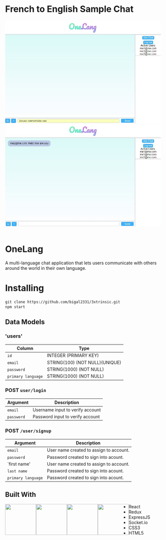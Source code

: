 
# French to English Sample Chat

<img src="/public/frenchChat.JPG" align="right" />
<img src="/public/frenchChatResult.JPG" align="right" />
&nbsp;
&nbsp;

# OneLang

A multi-language chat application that lets users communicate with others around the world in their own language.



# Installing


```
git clone https://github.com/bigal2331/3xtrinsic.git
npm start
```

## Data Models
### 'users'

| Column                | Type                	          |
|-----------------------|---------------------------------|
|`id`                   | INTEGER (PRIMARY KEY)           |
|`email`                | STRING(100) (NOT NULL)(UNIQUE)  |
|`password`             | STRING(1000) (NOT NULL)         |
|`primary language`     | STRING(1000) (NOT NULL)         |



### POST `user/login`

| Argument              | Description                                                                                 |
|-----------------------|---------------------------------------------------------------------------------------------|
| `email`            | Username input to verify account                                                            |
| `password`            | Password input to verify account                                                            |


### POST `/user/signup`

| Argument              | Description                                                                                 |
|-----------------------|---------------------------------------------------------------------------------------------|
| `email`               | User name created to assign to account.                                                     |
| `password`            | Password created to sign into acount.                                                       |
| `first name'          | User name created to assign to account.                                                     |
| `last name`           | Password created to sign into acount.                                                       |
| `primary language`    | Password created to sign into acount.                                                       |

## Built With
<img src="https://www.shareicon.net/data/512x512/2016/07/08/117367_logo_512x512.png" align="left" width="100px" height="100px"/>
<img src="https://raw.githubusercontent.com/reactjs/redux/master/logo/logo.png" align="left" width="100px" height="100px"/>
<img src="https://upload.wikimedia.org/wikipedia/commons/6/64/Expressjs.png" align="left" width="100px" height="100px"/>
<img src="https://blog.tuleap.org/sites/default/files/socket-logo.png" align="left" width="100px" height="100px"/>


* React 
* Redux
* ExpressJS
* Socket.io
* CSS3
* HTML5
